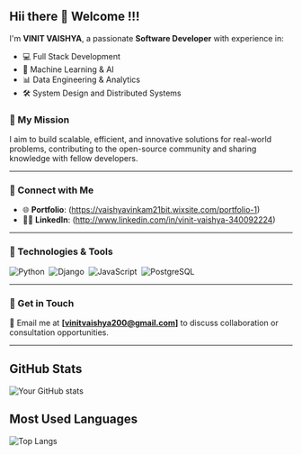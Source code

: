 ## Hii there 👋 Welcome !!!

I'm **VINIT VAISHYA**, a passionate **Software Developer** with experience in:
- 💻 Full Stack Development
- 🧠 Machine Learning & AI
- 📊 Data Engineering & Analytics
- 🛠️ System Design and Distributed Systems

### 🚀 My Mission
I aim to build scalable, efficient, and innovative solutions for real-world problems, contributing to the open-source community and sharing knowledge with fellow developers.

---


### 🌟 Connect with Me
- 🌐 **Portfolio**: (https://vaishyavinkam21bit.wixsite.com/portfolio-1)
- 🧑‍💼 **LinkedIn**: (http://www.linkedin.com/in/vinit-vaishya-340092224)
---

### 🔧 Technologies & Tools
![Python](https://img.shields.io/badge/-Python-05122A?style=flat&logo=python)&nbsp;
![Django](https://img.shields.io/badge/-Django-05122A?style=flat&logo=django)&nbsp;
![JavaScript](https://img.shields.io/badge/-JavaScript-05122A?style=flat&logo=javascript)&nbsp;
![PostgreSQL](https://img.shields.io/badge/-PostgreSQL-05122A?style=flat&logo=postgresql)&nbsp;

---

### 📩 Get in Touch
📧 Email me at **[vinitvaishya200@gmail.com]** to discuss collaboration or consultation opportunities.

---

## GitHub Stats
![Your GitHub stats](https://github-readme-stats.vercel.app/api?username=vinitvaishya&show_icons=true&theme=radical)

## Most Used Languages
![Top Langs](https://github-readme-stats.vercel.app/api/top-langs/?username=vinitvaishya&layout=compact&theme=radical)

